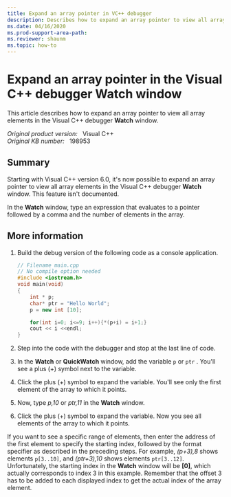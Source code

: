 ```yaml
---
title: Expand an array pointer in VC++ debugger
description: Describes how to expand an array pointer to view all array elements in the Visual C++ Debugger Watch window.
ms.date: 04/16/2020
ms.prod-support-area-path: 
ms.reviewer: shaunm 
ms.topic: how-to
---
```

# Expand an array pointer in the Visual C++ debugger Watch window

This article describes how to expand an array pointer to view all array elements in the Visual C++ debugger **Watch** window.

_Original product version:_ &nbsp; Visual C++  
_Original KB number:_ &nbsp; 198953

## Summary

Starting with Visual C++ version 6.0, it's now possible to expand an array pointer to view all array elements in the Visual C++ debugger **Watch** window. This feature isn't documented.

In the **Watch** window, type an expression that evaluates to a pointer followed by a comma and the number of elements in the array.

## More information

1. Build the debug version of the following code as a console application.

    ```cpp
    // Filename main.cpp
    // No compile option needed
    #include <iostream.h>
    void main(void)
    {
        int * p;
        char* ptr = "Hello World";
        p = new int [10];

        for(int i=0; i<=9; i++){*(p+i) = i+1;}
        cout << i <<endl;
    }
    ```

2. Step into the code with the debugger and stop at the last line of code.
3. In the **Watch** or **QuickWatch** window, add the variable `p` or `ptr` . You'll see a plus (+) symbol next to the variable.
4. Click the plus (+) symbol to expand the variable. You'll see only the first element of the array to which it points.
5. Now, type *p,10* or *ptr,11* in the **Watch** window.
6. Click the plus (+) symbol to expand the variable. Now you see all elements of the array to which it points.

If you want to see a specific range of elements, then enter the address of the first element to specify the starting index, followed by the format specifier as described in the preceding steps. For example, *(p+3),8* shows elements `p[3..10]`, and *(ptr+3),10* shows elements `ptr[3..12]`. Unfortunately, the starting index in the **Watch** window will be **[0]**, which actually corresponds to index 3 in this example. Remember that the offset 3 has to be added to each displayed index to get the actual index of the array element.
